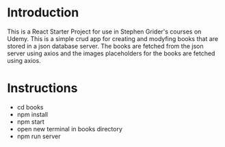 # Introduction

This is a React Starter Project for use in Stephen Grider's courses on Udemy.
This is a simple crud app for creating and modyfing books that are stored in a json database server.
The books are fetched from the json server using axios and the images placeholders for the books are fetched using axios.

# Instructions

- cd books
- npm install
- npm start
- open new terminal in books directory
- npm run server

